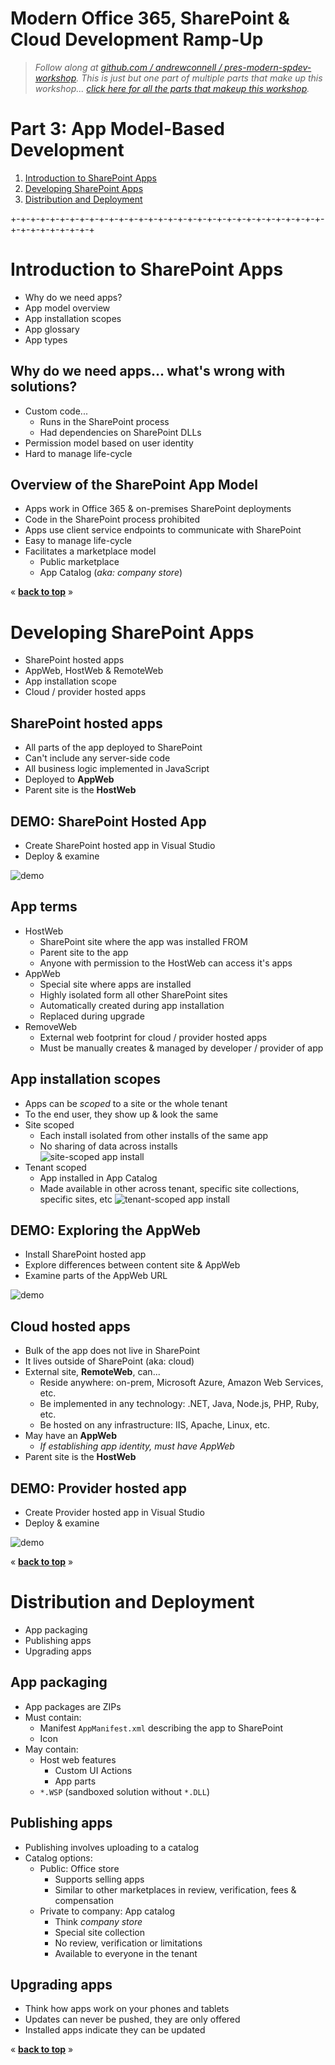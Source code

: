 Modern Office 365, SharePoint & Cloud Development Ramp-Up
=========================================================
> *Follow along at [github.com / andrewconnell / pres-modern-spdev-workshop](http://github.com/andrewconnell/pres-modern-spdev-workshop). This is just but one part of multiple parts that make up this workshop... [click here for all the parts that makeup this workshop](presentation.md).*

Part 3: App Model-Based Development
===================================
1. [Introduction to SharePoint Apps](#introduction-to-sharepoint-apps)
1. [Developing SharePoint Apps](#developing-sharepoint-apps)
1. [Distribution and Deployment](#distribution-and-deployment)



+-+-+-+-+-+-+-+-+-+-+-+-+-+-+-+-+-+-+-+-+-+-+-+-+-+-+-+-+-+-+-+-+-+-+-+-+-+-+-+-+



Introduction to SharePoint Apps
===============================
- Why do we need apps?
- App model overview
- App installation scopes
- App glossary
- App types



Why do we need apps... what's wrong with solutions?
---------------------------------------------------
- Custom code...
  - Runs in the SharePoint process
  - Had dependencies on SharePoint DLLs
- Permission model based on user identity
- Hard to manage life-cycle
 


Overview of the SharePoint App Model
------------------------------------
- Apps work in Office 365 & on-premises SharePoint deployments
- Code in the SharePoint process prohibited
- Apps use client service endpoints to communicate with SharePoint
- Easy to manage life-cycle
- Facilitates a marketplace model
  - Public marketplace
  - App Catalog (*aka: company store*)



&laquo; **[back to top](#part-3-app-model-based-development)** &raquo;

Developing SharePoint Apps
==========================
- SharePoint hosted apps
- AppWeb, HostWeb & RemoteWeb
- App installation scope
- Cloud / provider hosted apps



SharePoint hosted apps
----------------------
- All parts of the app deployed to SharePoint
- Can't include any server-side code
- All business logic implemented in JavaScript
- Deployed to **AppWeb**
- Parent site is the **HostWeb**



DEMO: SharePoint Hosted App
---------------------------
- Create SharePoint hosted app in Visual Studio
- Deploy & examine

![demo](img/demo11.gif)



App terms
---------
- HostWeb
  - SharePoint site where the app was installed FROM
  - Parent site to the app
  - Anyone with permission to the HostWeb can access it's apps
- AppWeb
  - Special site where apps are installed
  - Highly isolated form all other SharePoint sites
  - Automatically created during app installation
  - Replaced during upgrade
- RemoveWeb
  - External web footprint for cloud / provider hosted apps
  - Must be manually creates & managed by developer / provider of app



App installation scopes
-----------------------
- Apps can be *scoped* to a site or the whole tenant
- To the end user, they show up & look the same
- Site scoped
  - Each install isolated from other installs of the same app
  - No sharing of data across installs  
![site-scoped app install](img/scope-site.png)
- Tenant scoped
  - App installed in App Catalog
  - Made available in other across tenant, specific site collections, specific sites, etc
![tenant-scoped app install](img/scope-tenant.png)



DEMO: Exploring the AppWeb
--------------------------
- Install SharePoint hosted app
- Explore differences between content site & AppWeb
- Examine parts of the AppWeb URL

![demo](img/demo08.gif)



Cloud hosted apps
-----------------
- Bulk of the app does not live in SharePoint
- It lives outside of SharePoint (aka: cloud)
- External site, **RemoteWeb**, can...
  - Reside anywhere: on-prem, Microsoft Azure, Amazon Web Services, etc.
  - Be implemented in any technology: .NET, Java, Node.js, PHP, Ruby, etc.
  - Be hosted on any infrastructure: IIS, Apache, Linux, etc.
- May have an **AppWeb**
  - *If establishing app identity, must have AppWeb*
- Parent site is the **HostWeb**



DEMO: Provider hosted app
-------------------------
- Create Provider hosted app in Visual Studio
- Deploy & examine

![demo](img/demo02.gif)



&laquo; **[back to top](#part-3-app-model-based-development)** &raquo;

Distribution and Deployment
===========================
- App packaging
- Publishing apps
- Upgrading apps



App packaging
-------------
- App packages are ZIPs
- Must contain: 
  - Manifest `AppManifest.xml` describing the app to SharePoint
  - Icon
- May contain:
  - Host web features
    - Custom UI Actions
    - App parts
  - `*.WSP` (sandboxed solution without `*.DLL`)



Publishing apps
---------------
- Publishing involves uploading to a catalog
- Catalog options:
  - Public: Office store
    - Supports selling apps
    - Similar to other marketplaces in review, verification, fees & compensation
  - Private to company: App catalog
    - Think *company store*
    - Special site collection
    - No review, verification or limitations
    - Available to everyone in the tenant



Upgrading apps
--------------
- Think how apps work on your phones and tablets
- Updates can never be pushed, they are only offered
- Installed apps indicate they can be updated



&laquo; **[back to top](#part-3-app-model-based-development)** &raquo;
